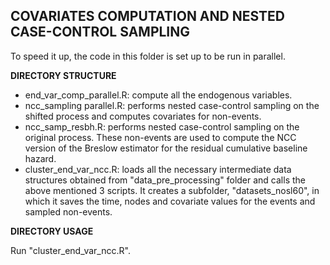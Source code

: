 ## COVARIATES COMPUTATION AND NESTED CASE-CONTROL SAMPLING

To speed it up, the code in this folder is set up to be run in parallel.

__DIRECTORY STRUCTURE__

- end_var_comp_parallel.R: compute all the endogenous variables.
- ncc_sampling parallel.R: performs nested case-control sampling on the shifted process and computes covariates for non-events.
- ncc_samp_resbh.R: performs nested case-control sampling on the original process. These non-events are used to compute the NCC version of the Breslow estimator for the residual cumulative baseline hazard.
- cluster_end_var_ncc.R: loads all the necessary intermediate data structures obtained from "data_pre_processing" folder and calls the above mentioned 3 scripts. It creates a subfolder, "datasets_nosl60", in which it saves the time, nodes and covariate values for the events and sampled non-events.

__DIRECTORY USAGE__

Run "cluster_end_var_ncc.R". 
